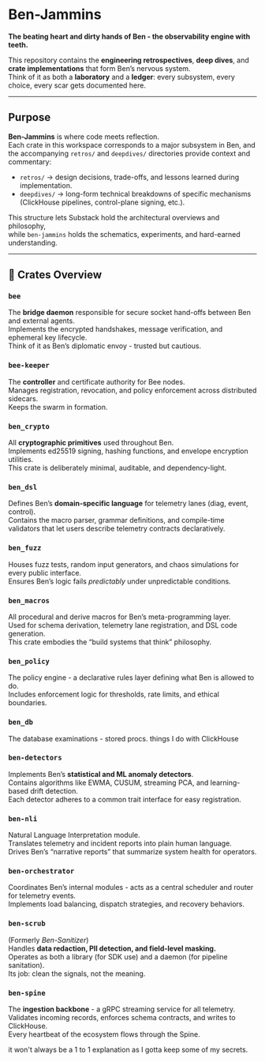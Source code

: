 # Ben-Jammins  
**The beating heart and dirty hands of Ben - the observability engine with teeth.**

This repository contains the **engineering retrospectives**, **deep dives**, and **crate implementations** that form Ben’s nervous system.  
Think of it as both a **laboratory** and a **ledger**: every subsystem, every choice, every scar gets documented here.

---

## Purpose

**Ben-Jammins** is where code meets reflection.  
Each crate in this workspace corresponds to a major subsystem in Ben, and the accompanying `retros/` and `deepdives/` directories provide context and commentary:
- `retros/` → design decisions, trade-offs, and lessons learned during implementation.
- `deepdives/` → long-form technical breakdowns of specific mechanisms (ClickHouse pipelines, control-plane signing, etc.).

This structure lets Substack hold the architectural overviews and philosophy,  
while `ben-jammins` holds the schematics, experiments, and hard-earned understanding.

---

## 🧩 Crates Overview

### `bee`
The **bridge daemon** responsible for secure socket hand-offs between Ben and external agents.  
Implements the encrypted handshakes, message verification, and ephemeral key lifecycle.  
Think of it as Ben’s diplomatic envoy - trusted but cautious.

### `bee-keeper`
The **controller** and certificate authority for Bee nodes.  
Manages registration, revocation, and policy enforcement across distributed sidecars.  
Keeps the swarm in formation.

###  `ben_crypto`
All **cryptographic primitives** used throughout Ben.  
Implements ed25519 signing, hashing functions, and envelope encryption utilities.  
This crate is deliberately minimal, auditable, and dependency-light.

###  `ben_dsl`
Defines Ben’s **domain-specific language** for telemetry lanes (diag, event, control).  
Contains the macro parser, grammar definitions, and compile-time validators that let users describe telemetry contracts declaratively.

###  `ben_fuzz`
Houses fuzz tests, random input generators, and chaos simulations for every public interface.  
Ensures Ben’s logic fails *predictably* under unpredictable conditions.

###  `ben_macros`
All procedural and derive macros for Ben’s meta-programming layer.  
Used for schema derivation, telemetry lane registration, and DSL code generation.  
This crate embodies the “build systems that think” philosophy.

###  `ben_policy`
The policy engine - a declarative rules layer defining what Ben is allowed to do.  
Includes enforcement logic for thresholds, rate limits, and ethical boundaries.

###  `ben_db`
The database examinations - stored procs. things I do with ClickHouse

###  `ben-detectors`
Implements Ben’s **statistical and ML anomaly detectors**.  
Contains algorithms like EWMA, CUSUM, streaming PCA, and learning-based drift detection.  
Each detector adheres to a common trait interface for easy registration.

###  `ben-nli`
Natural Language Interpretation module.  
Translates telemetry and incident reports into plain human language.  
Drives Ben’s “narrative reports” that summarize system health for operators.

###  `ben-orchestrator`
Coordinates Ben’s internal modules - acts as a central scheduler and router for telemetry events.  
Implements load balancing, dispatch strategies, and recovery behaviors.

###  `ben-scrub`
(Formerly *Ben-Sanitizer*)  
Handles **data redaction, PII detection, and field-level masking.**  
Operates as both a library (for SDK use) and a daemon (for pipeline sanitation).  
Its job: clean the signals, not the meaning.

###  `ben-spine`
The **ingestion backbone** - a gRPC streaming service for all telemetry.  
Validates incoming records, enforces schema contracts, and writes to ClickHouse.  
Every heartbeat of the ecosystem flows through the Spine.


it won't always be a 1 to 1 explanation as I gotta keep some of my secrets.



